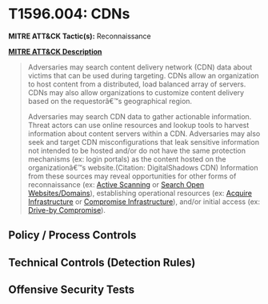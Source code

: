 # T1596.004: CDNs
**MITRE ATT&CK Tactic(s):** Reconnaissance

**[MITRE ATT&CK Description](https://attack.mitre.org/techniques/T1596/004)**
<blockquote>Adversaries may search content delivery network (CDN) data about victims that can be used during targeting. CDNs allow an organization to host content from a distributed, load balanced array of servers. CDNs may also allow organizations to customize content delivery based on the requestorâ€™s geographical region.

Adversaries may search CDN data to gather actionable information. Threat actors can use online resources and lookup tools to harvest information about content servers within a CDN. Adversaries may also seek and target CDN misconfigurations that leak sensitive information not intended to be hosted and/or do not have the same protection mechanisms (ex: login portals) as the content hosted on the organizationâ€™s website.(Citation: DigitalShadows CDN) Information from these sources may reveal opportunities for other forms of reconnaissance (ex: [Active Scanning](https://attack.mitre.org/techniques/T1595) or [Search Open Websites/Domains](https://attack.mitre.org/techniques/T1593)), establishing operational resources (ex: [Acquire Infrastructure](https://attack.mitre.org/techniques/T1583) or [Compromise Infrastructure](https://attack.mitre.org/techniques/T1584)), and/or initial access (ex: [Drive-by Compromise](https://attack.mitre.org/techniques/T1189)).</blockquote>
## Policy / Process Controls
## Technical Controls (Detection Rules)

## Offensive Security Tests
